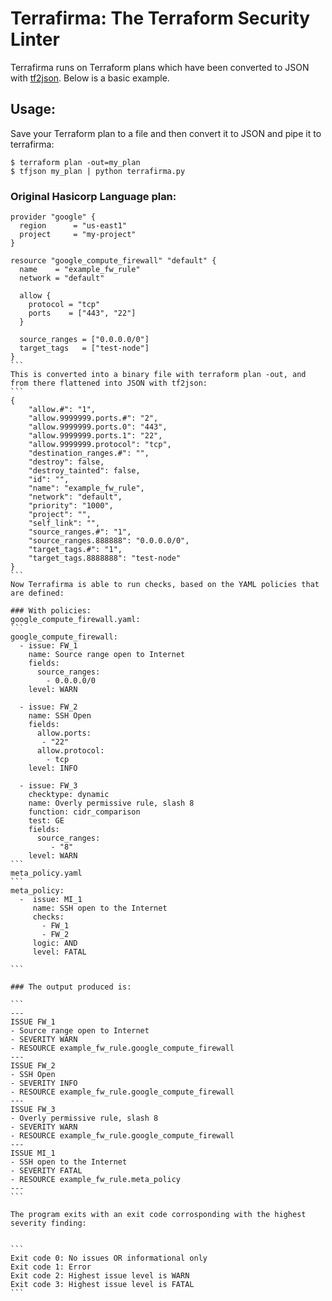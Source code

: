 # Terrafirma: The Terraform Security Linter

Terrafirma runs on Terraform plans which have been converted to JSON with [tf2json](https://github.com/philips/tfjson). Below is a basic example.

## Usage:

Save your Terraform plan to a file and then convert it to JSON and pipe it to terrafirma:

``` 
$ terraform plan -out=my_plan
$ tfjson my_plan | python terrafirma.py
```

### Original Hasicorp Language plan:

````
provider "google" {
  region      = "us-east1"
  project     = "my-project"
}

resource "google_compute_firewall" "default" {
  name    = "example_fw_rule"
  network = "default"

  allow {
    protocol = "tcp"
    ports    = ["443", "22"]
  }

  source_ranges = ["0.0.0.0/0"]
  target_tags   = ["test-node"]
}
```
This is converted into a binary file with terraform plan -out, and from there flattened into JSON with tf2json:
```
{
    "allow.#": "1", 
    "allow.9999999.ports.#": "2", 
    "allow.9999999.ports.0": "443", 
    "allow.9999999.ports.1": "22", 
    "allow.9999999.protocol": "tcp", 
    "destination_ranges.#": "", 
    "destroy": false, 
    "destroy_tainted": false, 
    "id": "", 
    "name": "example_fw_rule", 
    "network": "default", 
    "priority": "1000", 
    "project": "", 
    "self_link": "", 
    "source_ranges.#": "1", 
    "source_ranges.888888": "0.0.0.0/0", 
    "target_tags.#": "1", 
    "target_tags.8888888": "test-node"
}
```
Now Terrafirma is able to run checks, based on the YAML policies that are defined:

### With policies:
google_compute_firewall.yaml:
```
google_compute_firewall:
  - issue: FW_1
    name: Source range open to Internet
    fields:
      source_ranges:
        - 0.0.0.0/0
    level: WARN

  - issue: FW_2
    name: SSH Open
    fields:
      allow.ports:
       - "22"
      allow.protocol:
        - tcp
    level: INFO

  - issue: FW_3
    checktype: dynamic
    name: Overly permissive rule, slash 8
    function: cidr_comparison
    test: GE
    fields:
      source_ranges:
         - "8"
    level: WARN
```
meta_policy.yaml
```
meta_policy:
  -  issue: MI_1
     name: SSH open to the Internet
     checks:
       - FW_1
       - FW_2
     logic: AND
     level: FATAL

```

### The output produced is:

```
---
ISSUE FW_1
- Source range open to Internet
- SEVERITY WARN
- RESOURCE example_fw_rule.google_compute_firewall
---
ISSUE FW_2
- SSH Open
- SEVERITY INFO
- RESOURCE example_fw_rule.google_compute_firewall
---
ISSUE FW_3
- Overly permissive rule, slash 8
- SEVERITY WARN
- RESOURCE example_fw_rule.google_compute_firewall
---
ISSUE MI_1
- SSH open to the Internet
- SEVERITY FATAL
- RESOURCE example_fw_rule.meta_policy
---
```

The program exits with an exit code corrosponding with the highest severity finding:


```
Exit code 0: No issues OR informational only
Exit code 1: Error
Exit code 2: Highest issue level is WARN
Exit code 3: Highest issue level is FATAL
```
